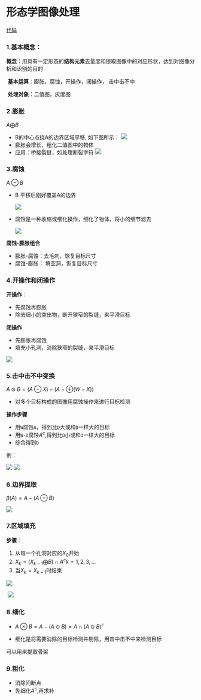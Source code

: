 # 形态学图像处理

[代码](https://www.cnblogs.com/daxiongblog/p/6289551.html)

### 1.基本概念：

​     **概念**：用具有一定形态的**结构元素**去量度和提取图像中的对应形状，达到对图像分析和识别的目的

​     **基本运算**：膨胀，腐蚀，开操作，闭操作， 击中击不中

​    **处理对象**：二值图，灰度图

### 2.膨胀

$A \bigoplus B$

- B的中心点绕A的边界区域平移,
	如下图所示：
	![](./pics/膨胀.png)
- 膨胀会增长，粗化二值图中的物体
- 应用：桥接裂缝，如处理断裂字符
	![](./pics/膨胀应用.png)
### 3.腐蚀

$A \ominus B$

- B 平移后刚好覆盖A的边界

  ![](./pics/腐蚀.png)

- 腐蚀是一种收缩或细化操作，细化了物体，将小的细节滤去

  ![](./pics/腐蚀膨胀例子.png)

**腐蚀-膨胀组合**

- 膨胀-腐蚀：去毛刺，恢复目标尺寸
- 腐蚀-膨胀： 填空洞，恢复目标尺寸

### 4.开操作和闭操作

**开操作**：

- 先腐蚀再膨胀
- 除去细小的突出物，断开狭窄的裂缝，来平滑目标

**闭操作**

- 先膨胀再腐蚀
- 填充小孔洞，消除狭窄的裂缝，来平滑目标

![](./pics/开闭.png)

### 5.击中击不中变换

$A \odot B = (A \ominus X ) - (A - \oplus (W-X))$

- 对多个目标构成的图像用腐蚀操作来进行目标检测

**操作步骤**

- 用`W`腐蚀`A`，得到比`D`大或和`D`一样大的目标
- 用`W-D`腐蚀$A^c$,得到比`D`小或和`D`一样大的目标
- 综合得到`D`

例：

![](./pics/击中1.png)
![](./pics/击中2.png)

### 6.边界提取

$\beta(A) = A - (A \ominus B)$

![](./pics/边界提取.png)

### 7.区域填充

**步骤**：

1. 从每一个孔洞对应的$X_0$开始
2. $X_k = (X_{k-1} \bigoplus B) \cap A^c    k = 1,2,3,...$
3. 当$X_k = X_{k+1}$时结束

![](./pics/填充.png)

​	![](./pics/填充2.png)

### 8.细化

- $A \otimes B = A - (A \odot B) = A \cap(A \odot B)^c$

- 细化是将需要消除的目标检测并剔除，用击中击不中来检测目标

可以用来提取骨架

### 9.粗化

- 消除间断点
- 先细化$A^c$,再求补

